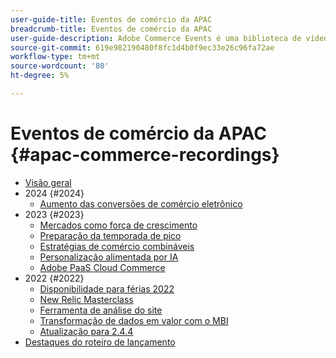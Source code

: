 ```yaml
---
user-guide-title: Eventos de comércio da APAC
breadcrumb-title: Eventos de comércio da APAC
user-guide-description: Adobe Commerce Events é uma biblioteca de vídeos na qual especialistas e colegas compartilham suas ideias e ideias sobre como usar o Adobe Commerce.
source-git-commit: 619e982190480f8fc1d4b0f9ec33e26c96fa72ae
workflow-type: tm+mt
source-wordcount: '80'
ht-degree: 5%

---
```



# Eventos de comércio da APAC {#apac-commerce-recordings}

+ [Visão geral](overview.md)
+ 2024 {#2024}
   + [Aumento das conversões de comércio eletrônico](2024/ecommerce-conversions.md)
+ 2023 {#2023}
   + [Mercados como força de crescimento](2023/marketplaces.md)
   + [Preparação da temporada de pico](2023/peak-season-prep.md)
   + [Estratégias de comércio combináveis](2023/composable-commerce.md)
   + [Personalização alimentada por IA](2023/ai-personalisation.md)
   + [Adobe PaaS Cloud Commerce](2023/adobes-paas-cloud-commerce.md)
+ 2022 {#2022}
   + [Disponibilidade para férias 2022](2022/holiday.md)
   + [New Relic Masterclass](2022/new-relic.md)
   + [Ferramenta de análise do site](2022/analysis-tool.md)
   + [Transformação de dados em valor com o MBI](2022/mbi.md)
   + [Atualização para 2.4.4](2022/upgrade.md)
+ [Destaques do roteiro de lançamento](release-highlights.md)

<!--+ Commerce Events {#commerce-events}
  + [Overview](commerce-events/overview.md)
  + 2022 {#2022}
    + [Top Tips and Tricks for Adobe Campaign Standard](customer-journeys/2022/tips-and-tricks.md)
    + [Develop and customize data models in Adobe [!DNL Campaign Classic]](customer-journeys/2022/data-models.md)

+ Data and insights {#commerce-release-updates}
  + [Overview](commerce-release-updates/overview.md)
  + 2022 {#2022}
    + [Innovations and trends](data-and-insights/2022/innovations.md)
    + [Sensei and Analysis Workspace](data-and-insights/2022/sensei.md)
    + [Personalize and automate with Adobe Target](data-and-insights/2022/personalize.md)
    + [Analytics and Target applications for Mobile and Apps](data-and-insights/2022/mobile-and-apps.md)
    + [Cross Device Analytics and Customer Journey Analytics](data-and-insights/2022/cross-device-analytics.md) -->